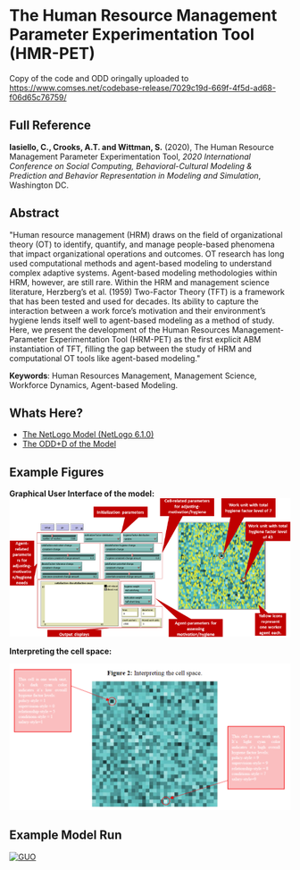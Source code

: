# The Human Resource Management Parameter Experimentation Tool (HMR-PET)

Copy of the code and ODD oringally uploaded to <https://www.comses.net/codebase-release/7029c19d-669f-4f5d-ad68-f06d65c76759/>

## Full Reference

**Iasiello, C., Crooks, A.T. and Wittman, S.** (2020), The Human Resource Management Parameter Experimentation Tool, *2020 International Conference on Social Computing, Behavioral-Cultural Modeling & Prediction and Behavior Representation in Modeling and Simulation*, Washington DC.

## Abstract

"Human resource management (HRM) draws on the field of organizational theory (OT) to identify, quantify, and manage people-based phenomena that impact organizational operations and outcomes. OT research has long used computational methods and agent-based modeling to understand complex adaptive systems. Agent-based modeling methodologies within HRM, however, are still rare. Within the HRM and management science literature, Herzberg’s et al. (1959) Two-Factor Theory (TFT) is a framework that has been tested and used for decades. Its ability to capture the interaction between a work force’s motivation and their environment’s hygiene lends itself well to agent-based modeling as a method of study. Here, we present the development of the Human Resources Management-Parameter Experimentation Tool (HRM-PET) as the first explicit ABM instantiation of TFT, filling the gap between the study of HRM and computational OT tools like agent-based modeling."


**Keywords**: Human Resources Management, Management Science, Workforce Dynamics, Agent-based Modeling.

## Whats Here?

* [The NetLogo Model (NetLogo 6.1.0)](HRM-PET.nlogo)
* [The ODD+D of the Model](HRMPET_ODDandD.pdf)

## Example Figures

**Graphical User Interface of the model:**
![](Figures/HRM-PetGUI.png)

**Interpreting the cell space:**

![Interpreting the cell space](Figures/Interpreting_the_CellSpace.png)

## Example Model Run

[![GUO](http://img.youtube.com/vi/DqpwAGlh12Q/0.jpg)](http://www.youtube.com/watch?v=DqpwAGlh12Q "GUI")